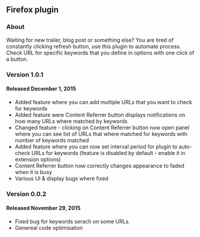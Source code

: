<h2>Firefox plugin</h2>
<h3>About</h3>
<p>
Waiting for new trailer, blog post or something else? You are tired of constantly clicking refresh button, use this plugin to automate process. Check URL for specific keywords that you define in options with one click of a button.
</p>

<h3>Version 1.0.1</h3>
<h4>Released December 1, 2015</h4>
<ul>
<li>Added feature where you can add multiple URLs that you want to check for keywords</li>
<li>Added feature were Content Referrer button displays notifications on how many URLs where matched by keywords</li>
<li>Changed feature - clicking on Content Referrer button now open panel where you can see list of URLs that where matched for keywords with number of keywords matched</li>
<li>Added feature where you can now set interval period for plugin to auto-check URLs for keywords (feature is disabled by default - enable it in extension options)</li>
<li>Content Referrer button now correctly changes appearance to faded when it is busy</li>
<li>Various UI & display bugs where fixed</li>
</ul>
<h3>Version 0.0.2</h3>
<h4>Released November 29, 2015</h4>
<ul>
<li>Fixed bug for keywords serach on some URLs.</li>
<li>Genereal code optimisation</li>
</ul>

